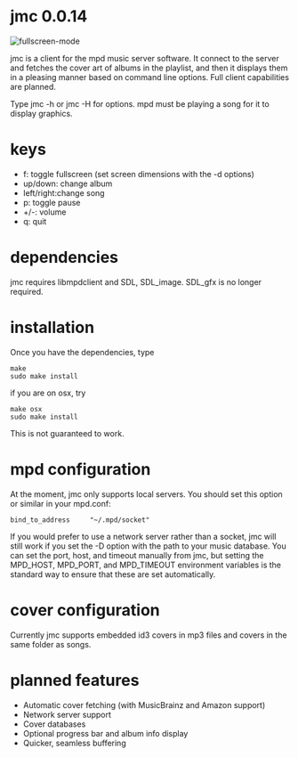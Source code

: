 jmc 0.0.14
===

![fullscreen-mode](https://raw.github.com/rbong/jmc/master/img/screen1.png)

jmc is a client for the mpd music server software. It connect to the server and
fetches the cover art of albums in the playlist, and then it displays them in a
pleasing manner based on command line options. Full client capabilities are
planned.

Type jmc -h or jmc -H for options. mpd must be playing a song
for it to display graphics.

keys
===
- f: toggle fullscreen (set screen dimensions with the -d options)
- up/down: change album
- left/right:change song
- p: toggle pause
- +/-: volume
- q: quit

dependencies
===
jmc requires libmpdclient and SDL, SDL\_image. SDL\_gfx is no longer required.

installation
===
Once you have the dependencies, type
```
make
sudo make install
```
if you are on osx, try
```
make osx
sudo make install
```
This is not guaranteed to work.

mpd configuration
===
At the moment, jmc only supports local servers. You should set this option or
similar in your mpd.conf:
```
bind_to_address		"~/.mpd/socket"
```
If you would prefer to use a network server rather than a socket, jmc will
still work if you set the -D option with the path to your music database.
You can set the port, host, and timeout manually from jmc, but setting the
MPD\_HOST, MPD\_PORT, and MPD\_TIMEOUT environment variables is the standard way
to ensure that these are set automatically.

cover configuration
===
Currently jmc supports embedded id3 covers in mp3 files and covers in the same
folder as songs.

planned features
===
- Automatic cover fetching (with MusicBrainz and Amazon support)
- Network server support
- Cover databases
- Optional progress bar and album info display
- Quicker, seamless buffering
